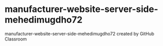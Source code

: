 # manufacturer-website-server-side-mehedimugdho72
manufacturer-website-server-side-mehedimugdho72 created by GitHub Classroom
#
